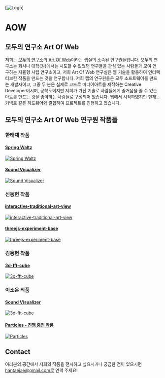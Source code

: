 [![Logo](http://turtlefingers.com/aow/aow-logo.jpg)]

# AOW


## 모두의 연구소 Art Of Web
저희는 [모두의 연구소](http://www.modulabs.co.kr/)의 [Art Of Web](http://www.modulabs.co.kr/iaw_free/10944)이라는 랩실의 소속된 연구원들입니다. 모두의 연구소는 회사나 대학(원)에서는 시도할 수 없었던 연구들을 관심 있는 사람들과 모여 연구하는 자율형 사립 연구소이고, 저희 Art Of Web 연구실은 웹 기술을 활용하여 인터랙티브한 작품을 만드는 것을 연구합니다. 저희 랩의 연구원들은 모두 소프트웨어를 만드는 개발자이고, 그중 두 분은 실제로 코드로 미디어아트를 제작하는 Creative Developer이시며, 공학도이지만 저희가 가진 기술로 사람들에게 즐거움을 줄 수 있는 아트를 만드는 것을 좋아하는 사람들로 구성되어 있습니다. 웹에서 시작하였지만 현재는 키넥트 같은 하드웨어와 결합하여 프로젝트를 진행하고 있습니다.

## 모두의 연구소 Art Of Web 연구원 작품들 

### 한태재 작품
#### [Spring Waltz](http://springwaltz.taejaehan.com/)
[![Spring Waltz](http://img.youtube.com/vi/mNFcjXdNUUw/0.jpg)](https://youtu.be/mNFcjXdNUUw)

#### [Sound Visualizer](http://sound.taejaehan.com/)
[![Sound Visualizer](http://img.youtube.com/vi/iMttbDxW95o/0.jpg)](https://youtu.be/iMttbDxW95o)

### 신동헌 작품
#### [interactive-traditional-art-view](https://youtu.be/ufSmar_bn3Q)
[![interactive-traditional-art-view](http://img.youtube.com/vi/ufSmar_bn3Q/0.jpg)](https://youtu.be/ufSmar_bn3Q)

#### [threejs-experiment-base](https://youtu.be/FUhr6Fryytk)
[![threejs-experiment-base](http://img.youtube.com/vi/FUhr6Fryytk/0.jpg)](https://youtu.be/FUhr6Fryytk)

### 김동현 작품
#### [3d-fft-cube](https://youtu.be/M1MJRUa04Zs)
[![3d-fft-cube](http://img.youtube.com/vi/M1MJRUa04Zs/0.jpg)](https://youtu.be/M1MJRUa04Zs)

### 이소은 작품
#### [Sound Visualizer](https://music.sonalee.me/)
![3d-fft-cube](https://music.sonalee.me/sound-visualizer.png)

#### [Particles - 진행 중인 작품](https://youtu.be/OZnsdCPc7h4)
[![Particles](http://img.youtube.com/vi/OZnsdCPc7h4/0.jpg)](https://youtu.be/OZnsdCPc7h4)

## Contact
여러분의 공간에서 저희의 작품을 전시하고 싶으시거나 궁금한 점이 있으시면 hantaejae@gmail.com로 연락 주세요!
